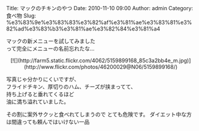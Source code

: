 Title: マックのチキンのやつ
Date: 2010-11-10 09:00
Author: admin
Category: 食べ物
Slug: %e3%83%9e%e3%83%83%e3%82%af%e3%81%ae%e3%83%81%e3%82%ad%e3%83%b3%e3%81%ae%e3%82%84%e3%81%a4

マックの新メニューを試してみました  
って完全にメニューの名前忘れたな…

<p>
<center>
[![](http://farm5.static.flickr.com/4062/5159899168_85c3a2bb4e_m.jpg)](http://www.flickr.com/photos/46200029@N06/5159899168/)

</center>
  
写真じゃ分かりにくいですが、  
フライドチキン、厚切りのハム、チーズが挟まってて、  
持ち上げると垂れてくるほど  
油に満ち溢れていました。

</p>
その割に案外サクッと食べれてしまうので  
とても危険です。  
ダイエット中な方は間違っても頼んではいけない一品  

